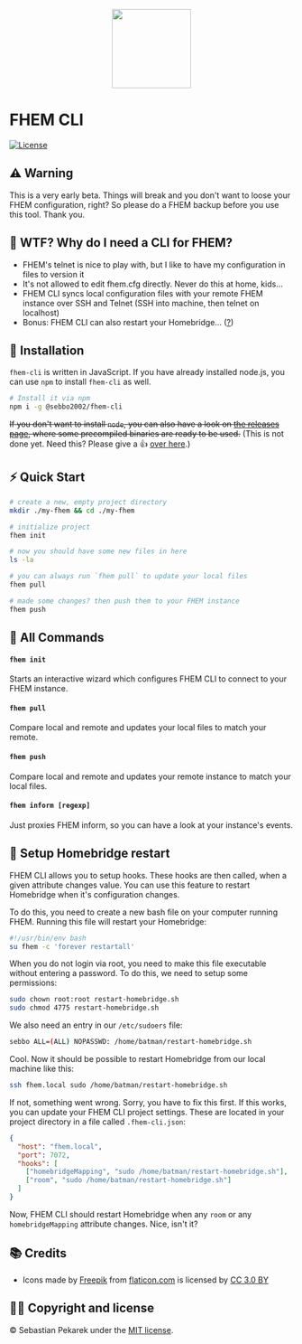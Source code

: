 <p align="center">
  <img width="140" height="140" src="https://d.sebbo.net/tools-NsTkJ9Zqkg.svg">
</p>

# FHEM CLI

[![License](https://img.shields.io/badge/license-MIT-blue.svg?style=flat-square)](LICENSE)


## ⚠️ Warning
This is a very early beta. Things will break and you don't want to loose your FHEM configuration, right? So please do a FHEM backup before you use this tool. Thank you.


## 🤨 WTF? Why do I need a CLI for FHEM?
- FHEM's telnet is nice to play with, but I like to have my configuration in files to version it
- It's not allowed to edit fhem.cfg directly. Never do this at home, kids…
- FHEM CLI syncs local configuration files with your remote FHEM instance over SSH and Telnet (SSH into machine, then telnet on localhost)
- Bonus: FHEM CLI can also restart your Homebridge… ([?](https://github.com/sebbo2002/fhem-cli#-setup-homebridge-restart))


## 🔧 Installation

`fhem-cli` is written in JavaScript. If you have already installed node.js, you can use `npm` to install `fhem-cli` as well.
```bash
# Install it via npm
npm i -g @sebbo2002/fhem-cli
```

~~If you don't want to install `node`, you can also have a look on [the releases page](https://github.com/sebbo2002/fhem-cli/releases), where some precompiled binaries are ready to be used.~~ (This is not done yet. Need this? Please give a 👍 [over here](https://github.com/sebbo2002/fhem-cli/issues/8).)


## ⚡️ Quick Start

```bash
# create a new, empty project directory
mkdir ./my-fhem && cd ./my-fhem

# initialize project
fhem init

# now you should have some new files in here
ls -la

# you can always run `fhem pull` to update your local files
fhem pull

# made some changes? then push them to your FHEM instance
fhem push
```


## 📑 All Commands

#### `fhem init`
Starts an interactive wizard which configures FHEM CLI to connect to your FHEM instance. 

#### `fhem pull`
Compare local and remote and updates your local files to match your remote.

#### `fhem push`
Compare local and remote and updates your remote instance to match your local files.

#### `fhem inform [regexp]`
Just proxies FHEM inform, so you can have a look at your instance's events.


## 🔁 Setup Homebridge restart

FHEM CLI allows you to setup hooks. These hooks are then called, when a given attribute changes value. You can use this feature to restart Homebridge when it's configuration changes.

To do this, you need to create a new bash file on your computer running FHEM. Running this file will restart your Homebridge:

```bash
#!/usr/bin/env bash
su fhem -c 'forever restartall'
```

When you do not login via root, you need to make this file executable without entering a password. To do this, we need to setup some permissions:

```bash
sudo chown root:root restart-homebridge.sh
sudo chmod 4775 restart-homebridge.sh
```

We also need an entry in our `/etc/sudoers` file:

```bash
sebbo ALL=(ALL) NOPASSWD: /home/batman/restart-homebridge.sh
```

Cool. Now it should be possible to restart Homebridge from our local machine like this:

```bash
ssh fhem.local sudo /home/batman/restart-homebridge.sh
```

If not, something went wrong. Sorry, you have to fix this first. If this works, you can update your FHEM CLI project settings. These are located in your project directory in a file called `.fhem-cli.json`:

```json
{
  "host": "fhem.local",
  "port": 7072,
  "hooks": [
  	["homebridgeMapping", "sudo /home/batman/restart-homebridge.sh"],
  	["room", "sudo /home/batman/restart-homebridge.sh"]
  ]
}
```

Now, FHEM CLI should restart Homebridge when any `room` or any `homebridgeMapping` attribute changes. Nice, isn't it?

## 📚 Credits

- Icons made by [Freepik](http://www.freepik.com) from [flaticon.com](https://www.flaticon.com/) is licensed by [CC 3.0 BY](http://creativecommons.org/licenses/by/3.0/)


## 👨‍🔧 Copyright and license

&copy; Sebastian Pekarek under the [MIT license](LICENSE).
